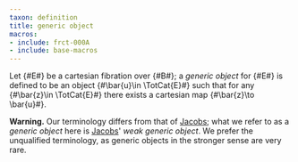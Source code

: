 ```yaml
---
taxon: definition
title: generic object
macros:
- include: frct-000A
- include: base-macros
---
```


Let {#E#} be a cartesian fibration over {#B#}; a *generic object* for {#E#} is defined to be an object {#\bar{u}\in \TotCat{E}#}  such that for any {#\bar{z}\in \TotCat{E}#} there exists a cartesian map {#\bar{z}\to \bar{u}#}.

**Warning.** Our terminology differs from that of [Jacobs](jacobs-1999); what we refer to as a *generic object* here is [Jacobs](jacobs-1999)' *weak generic object*. We prefer the unqualified terminology, as generic objects in the stronger sense are very rare.
